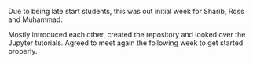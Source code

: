 Due to being late start students, this was out initial week for Sharib, Ross and Muhammad.

Mostly introduced each other, created the repository and looked over the Jupyter tutorials. Agreed to meet again the following week to get started properly.
